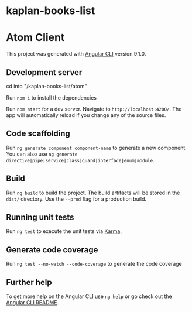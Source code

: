 # kaplan-books-list

# Atom Client

This project was generated with [Angular CLI](https://github.com/angular/angular-cli) version 9.1.0.

## Development server

cd into "/kaplan-books-list/atom"

Run `npm i` to install the dependencies

Run `npm start` for a dev server. Navigate to `http://localhost:4200/`. The app will automatically reload if you change any of the source files.

## Code scaffolding

Run `ng generate component component-name` to generate a new component. You can also use `ng generate directive|pipe|service|class|guard|interface|enum|module`.

## Build

Run `ng build` to build the project. The build artifacts will be stored in the `dist/` directory. Use the `--prod` flag for a production build.

## Running unit tests

Run `ng test` to execute the unit tests via [Karma](https://karma-runner.github.io).

## Generate code coverage

Run `ng test --no-watch --code-coverage` to generate the code coverage

## Further help

To get more help on the Angular CLI use `ng help` or go check out the [Angular CLI README](https://github.com/angular/angular-cli/blob/master/README.md).
